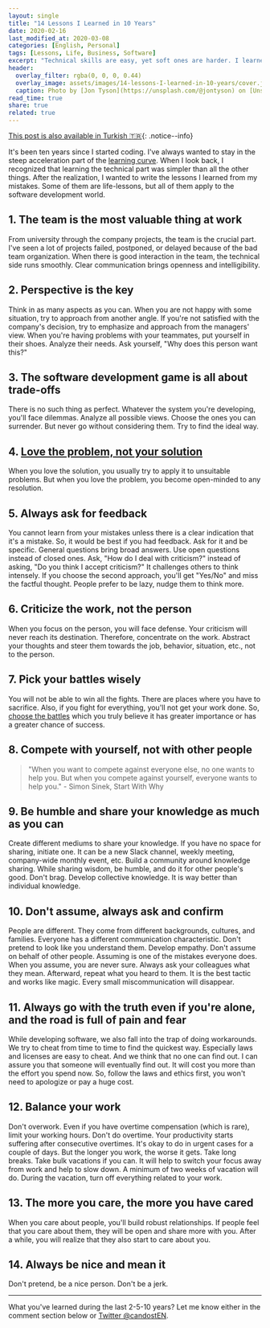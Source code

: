 ```yaml
---
layout: single
title: "14 Lessons I Learned in 10 Years"
date: 2020-02-16
last_modified_at: 2020-03-08
categories: [English, Personal]
tags: [Lessons, Life, Business, Software]
excerpt: "Technical skills are easy, yet soft ones are harder. I learned a lot of lessons from my failures, experiences, and successes. Here is my shortlist."
header:
  overlay_filter: rgba(0, 0, 0, 0.44)
  overlay_image: assets/images/14-lessons-I-learned-in-10-years/cover.jpx
  caption: Photo by [Jon Tyson](https://unsplash.com/@jontyson) on [Unsplash](https://unsplash.com)
read_time: true
share: true
related: true
---
```


[This post is also available in Turkish 🇹🇷](/10-yilda-ogrendigim-14-ders){: .notice--info}

It's been ten years since I started coding. I've always wanted to stay in the steep acceleration part of the [learning curve](https://www.researchgate.net/figure/The-learning-curve-With-the-introduction-and-implementation-of-a-new-technique-high_fig2_237994914). When I look back, I recognized that learning the technical part was simpler than all the other things. After the realization, I wanted to write the lessons I learned from my mistakes. Some of them are life-lessons, but all of them apply to the software development world.

## 1. The team is the most valuable thing at work

From university through the company projects, the team is the crucial part. I've seen a lot of projects failed, postponed, or delayed because of the bad team organization. When there is good interaction in the team, the technical side runs smoothly. Clear communication brings openness and intelligibility.

## 2. Perspective is the key

Think in as many aspects as you can. When you are not happy with some situation, try to approach from another angle. If you're not satisfied with the company's decision, try to emphasize and approach from the managers' view.
When you're having problems with your teammates, put yourself in their shoes. Analyze their needs. Ask yourself, "Why does this person want this?"

## 3. The software development game is all about trade-offs

There is no such thing as perfect. Whatever the system you're developing, you'll face dilemmas. Analyze all possible views. Choose the ones you can surrender. But never go without considering them. Try to find the ideal way.

## 4. [Love the problem, not your solution](https://blog.leanstack.com/love-the-problem-not-your-solution-65cfbfb1916b)

When you love the solution, you usually try to apply it to unsuitable problems. But when you love the problem, you become open-minded to any resolution.

## 5. Always ask for feedback

You cannot learn from your mistakes unless there is a clear indication that it's a mistake. So, it would be best if you had feedback. Ask for it and be specific. General questions bring broad answers. Use open questions instead of closed ones. Ask, "How do I deal with criticism?" instead of asking, "Do you think I accept criticism?"  It challenges others to think intensely. If you choose the second approach, you'll get "Yes/No" and miss the factful thought. People prefer to be lazy, nudge them to think more.

## 6. Criticize the work, not the person

When you focus on the person, you will face defense. Your criticism will never reach its destination. Therefore, concentrate on the work. Abstract your thoughts and steer them towards the job, behavior, situation, etc., not to the person.

## 7. Pick your battles wisely

You will not be able to win all the fights. There are places where you have to sacrifice. Also, if you fight for everything, you'll not get your work done. So, [choose the battles](https://idioms.thefreedictionary.com/choose+your+battles) which you truly believe it has greater importance or has a greater chance of success.

## 8. Compete with yourself, not with other people

> "When you want to compete against everyone else, no one wants to help you. But when you compete against yourself, everyone wants to help you." - Simon Sinek, Start With Why

## 9. Be humble and share your knowledge as much as you can

Create different mediums to share your knowledge. If you have no space for sharing, initiate one. It can be a new Slack channel, weekly meeting, company-wide monthly event, etc. Build a community around knowledge sharing.
While sharing wisdom, be humble, and do it for other people's good. Don't brag. Develop collective knowledge. It is way better than individual knowledge.

## 10. Don't assume, always ask and confirm

People are different. They come from different backgrounds, cultures, and families. Everyone has a different communication characteristic. Don't pretend to look like you understand them. Develop empathy.
Don't assume on behalf of other people. Assuming is one of the mistakes everyone does. When you assume, you are never sure. Always ask your colleagues what they mean. Afterward, repeat what you heard to them. It is the best tactic and works like magic. Every small miscommunication will disappear.

## 11. Always go with the truth even if you're alone, and the road is full of pain and fear

While developing software, we also fall into the trap of doing workarounds. We try to cheat from time to time to find the quickest way.
Especially laws and licenses are easy to cheat. And we think that no one can find out. I can assure you that someone will eventually find out. It will cost you more than the effort you spend now. So, follow the laws and ethics first, you won't need to apologize or pay a huge cost.

## 12. Balance your work

Don't overwork. Even if you have overtime compensation (which is rare), limit your working hours. Don't do overtime. Your productivity starts suffering after consecutive overtimes. It's okay to do in urgent cases for a couple of days. But the longer you work, the worse it gets.
Take long breaks. Take bulk vacations if you can. It will help to switch your focus away from work and help to slow down. A minimum of two weeks of vacation will do. During the vacation, turn off everything related to your work.

## 13. The more you care, the more you have cared

When you care about people, you'll build robust relationships. If people feel that you care about them, they will be open and share more with you. After a while, you will realize that they also start to care about you.

## 14. Always be nice and mean it

Don't pretend, be a nice person. Don't be a jerk.

---

What you've learned during the last 2-5-10 years? Let me know either in the comment section below or [Twitter @candostEN](https://twitter.com/candosten).

